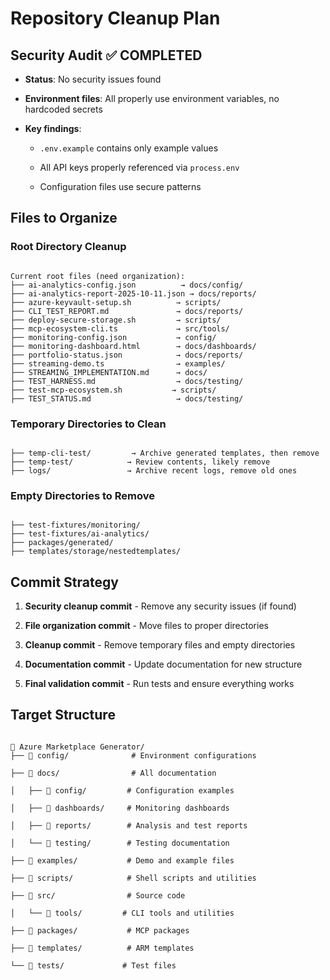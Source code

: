 # Repository Cleanup Plan

## Security Audit ✅ COMPLETED

- **Status**: No security issues found

- **Environment files**: All properly use environment variables, no hardcoded secrets

- **Key findings**:

  - `.env.example` contains only example values

  - All API keys properly referenced via `process.env`

  - Configuration files use secure patterns

## Files to Organize

### Root Directory Cleanup

```

Current root files (need organization):
├── ai-analytics-config.json          → docs/config/
├── ai-analytics-report-2025-10-11.json → docs/reports/
├── azure-keyvault-setup.sh          → scripts/
├── CLI_TEST_REPORT.md               → docs/reports/
├── deploy-secure-storage.sh         → scripts/
├── mcp-ecosystem-cli.ts             → src/tools/
├── monitoring-config.json           → config/
├── monitoring-dashboard.html        → docs/dashboards/
├── portfolio-status.json            → docs/reports/
├── streaming-demo.ts                → examples/
├── STREAMING_IMPLEMENTATION.md      → docs/
├── TEST_HARNESS.md                  → docs/testing/
├── test-mcp-ecosystem.sh           → scripts/
├── TEST_STATUS.md                   → docs/testing/

```

### Temporary Directories to Clean

```

├── temp-cli-test/         → Archive generated templates, then remove
├── temp-test/            → Review contents, likely remove
├── logs/                 → Archive recent logs, remove old ones

```

### Empty Directories to Remove

```

├── test-fixtures/monitoring/
├── test-fixtures/ai-analytics/
├── packages/generated/
├── templates/storage/nestedtemplates/

```

## Commit Strategy

1. **Security cleanup commit** - Remove any security issues (if found)

2. **File organization commit** - Move files to proper directories

3. **Cleanup commit** - Remove temporary files and empty directories

4. **Documentation commit** - Update documentation for new structure

5. **Final validation commit** - Run tests and ensure everything works

## Target Structure

```

🚀 Azure Marketplace Generator/
├── 📁 config/              # Environment configurations

├── 📁 docs/                # All documentation

│   ├── 📁 config/         # Configuration examples

│   ├── 📁 dashboards/     # Monitoring dashboards

│   ├── 📁 reports/        # Analysis and test reports

│   └── 📁 testing/        # Testing documentation

├── 📁 examples/           # Demo and example files

├── 📁 scripts/            # Shell scripts and utilities

├── 📁 src/                # Source code

│   └── 📁 tools/         # CLI tools and utilities

├── 📁 packages/           # MCP packages

├── 📁 templates/          # ARM templates

└── 📁 tests/             # Test files

```

